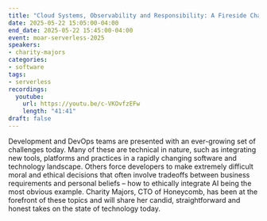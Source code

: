```yaml
---
title: "Cloud Systems, Observability and Responsibility: A Fireside Chat with Charity Majors"
date: 2025-05-22 15:05:00-04:00
end_date: 2025-05-22 15:45:00-04:00
event: moar-serverless-2025
speakers:
- charity-majors
categories:
- software
tags:
- serverless
recordings:
  youtube:
    url: https://youtu.be/c-VKOvfzEFw
    length: "41:41"
draft: false
---
```


Development and DevOps teams are presented with an ever-growing set of challenges today. Many of these are technical in nature, such as integrating new tools, platforms and practices in a rapidly changing software and technology landscape. Others force developers to make extremely difficult moral and ethical decisions that often involve tradeoffs between business requirements and personal beliefs – how to ethically integrate AI being the most obvious example. Charity Majors, CTO of Honeycomb, has been at the forefront of these topics and will share her candid, straightforward and honest takes on the state of technology today.